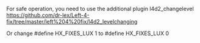 For safe operation, you need to use the additional plugin l4d2_changelevel https://github.com/dr-lex/Left-4-fix/tree/master/left%204%20fix/l4d2_levelchanging

Or change #define HX_FIXES_LUX 1 to #define HX_FIXES_LUX 0
